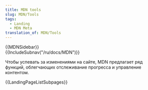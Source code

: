 ```yaml
---
title: MDN tools
slug: MDN/Tools
tags:
  - Landing
  - MDN Meta
translation_of: MDN/Tools
---
```

<div>{{MDNSidebar}}</div>

<div>{{IncludeSubnav("/ru/docs/MDN")}}</div>

<p>Чтобы успевать за изменениями на сайте, MDN предлагает ряд функций, облегчающих отслеживание прогресса и управление контентом.</p>

<p>{{LandingPageListSubpages}}</p>
